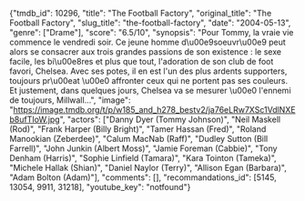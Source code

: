 {"tmdb_id": 10296, "title": "The Football Factory", "original_title": "The Football Factory", "slug_title": "the-football-factory", "date": "2004-05-13", "genre": ["Drame"], "score": "6.5/10", "synopsis": "Pour Tommy, la vraie vie commence le vendredi soir. Ce jeune homme d\u00e9soeuvr\u00e9 peut alors se consacrer aux trois grandes passions de son existence : le sexe facile, les bi\u00e8res et plus que tout, l'adoration de son club de foot favori, Chelsea. Avec ses potes, il en est l'un des plus ardents supporters, toujours pr\u00eat \u00e0 affronter ceux qui ne portent pas ses couleurs. Et justement, dans quelques jours, Chelsea va se mesurer \u00e0 l'ennemi de toujours, Millwall...", "image": "https://image.tmdb.org/t/p/w185_and_h278_bestv2/ja76eLRw7XSc1VdlNXEb8ufTIoW.jpg", "actors": ["Danny Dyer (Tommy Johnson)", "Neil Maskell (Rod)", "Frank Harper (Billy Bright)", "Tamer Hassan (Fred)", "Roland Manookian (Zeberdee)", "Calum MacNab (Raff)", "Dudley Sutton (Bill Farrell)", "John Junkin (Albert Moss)", "Jamie Foreman (Cabbie)", "Tony Denham (Harris)", "Sophie Linfield (Tamara)", "Kara Tointon (Tameka)", "Michele Hallak (Shian)", "Daniel Naylor (Terry)", "Allison Egan (Barbara)", "Adam Bolton (Adam)"], "comments": [], "recommandations_id": [5145, 13054, 9911, 31218], "youtube_key": "notfound"}